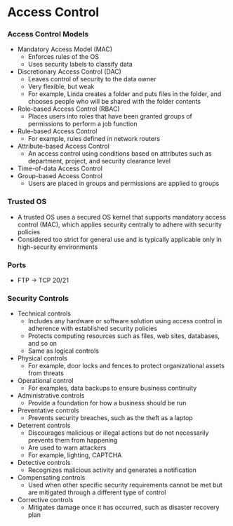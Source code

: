 # Access Control
### Access Control Models
* Mandatory Access Model (MAC)
  * Enforces rules of the OS
  * Uses security labels to classify data
* Discretionary Access Control (DAC)
  * Leaves control of security to the data owner
  * Very flexible, but weak
  * For example, Linda creates a folder and puts files in the folder, and chooses people who will be shared with the folder contents
* Role-based Access Control (RBAC)
  * Places users into roles that have been granted groups of permissions to perform a job function
* Rule-based Access Control
  * For example, rules defined in network routers
* Attribute-based Access Control
  * An access control using conditions based on attributes such as department, project, and security clearance level
* Time-of-data Access Control
* Group-based Access Control
  * Users are placed in groups and permissions are applied to groups

### Trusted OS
* A trusted OS uses a secured OS kernel that supports mandatory access control (MAC), which applies security centrally to adhere with security policies
* Considered too strict for general use and is typically applicable only in high-security environments

### Ports
* FTP -> TCP 20/21

### Security Controls
* Technical controls
  * Includes any hardware or software solution using access control in adherence with established security policies
  * Protects computing resources such as files, web sites, databases, and so on
  * Same as logical controls
* Physical controls
  * For example, door locks and fences to protect organizational assets from threats
* Operational control
  * For examples, data backups to ensure business continuity
* Administrative controls
  * Provide a foundation for how a business should be run
* Preventative controls
  * Prevents security breaches, such as the theft as a laptop
* Deterrent controls
  * Discourages malicious or illegal actions but do not necessarily prevents them from happening
  * Are used to warn attackers
  * For example, lighting, CAPTCHA
* Detective controls
  * Recognizes malicious activity and generates a notification
* Compensating controls
  * Used when other specific security requirements cannot be met but are mitigated through a different type of control
* Corrective controls
  * Mitigates damage once it has occurred, such as disaster recovery plan
